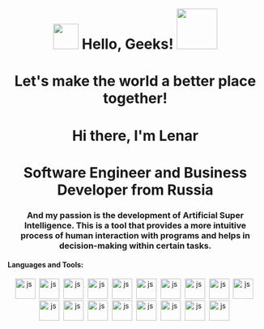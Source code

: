 <h1 align="center"><img src="https://media.giphy.com/media/hvRJCLFzcasrR4ia7z/giphy.gif" width="50"> Hello, Geeks! <img src="https://i.pinimg.com/originals/8a/a4/59/8aa4595fb24b6ed585dddac4622b2445.gif" width="80"></h1>

<div id="header" align="center">
  <h1>Let's make the world a better place together!</h1>
</div>

<div id="header" align="center">
  <h1>Hi there, I'm Lenar</h1>
  <h1> Software Engineer and Business Developer from Russia</h1>
</div>

<div id="header" align="center">
  <h3> And my passion is the development of Artificial Super Intelligence. This is a tool that provides a more intuitive process of human interaction with programs and helps in decision-making within certain tasks.</h3>
</div>


#### Languages and Tools:

<div id="pictures" align="center">
  <a>
    <img src="https://cdn.jsdelivr.net/gh/devicons/devicon@latest/icons/java/java-original-wordmark.svg"
    title="js" width="40" height="40"/>&nbsp;
    <img src="https://cdn.jsdelivr.net/gh/devicons/devicon@latest/icons/c/c-original.svg" 
    title="js" width="40" height="40"/>&nbsp;
    <img src="https://cdn.jsdelivr.net/gh/devicons/devicon@latest/icons/python/python-original-wordmark.svg"
    title="js" width="40" height="40"/>&nbsp;
    <img src="https://cdn.jsdelivr.net/gh/devicons/devicon@latest/icons/julia/julia-original.svg"
    title="js" width="40" height="40"/>&nbsp;
    <img src="https://cdn.jsdelivr.net/gh/devicons/devicon@latest/icons/typescript/typescript-original.svg"
    title="js" width="40" height="40"/>&nbsp;
    <img src="https://cdn.jsdelivr.net/gh/devicons/devicon@latest/icons/css3/css3-original.svg"
    title="js" width="40" height="40"/>&nbsp;
    <img src="https://cdn.jsdelivr.net/gh/devicons/devicon@latest/icons/html5/html5-original.svg"
    title="js" width="40" height="40"/>&nbsp;
    <img src="https://cdn.jsdelivr.net/gh/devicons/devicon@latest/icons/intellij/intellij-original.svg" 
    title="js" width="40" height="40"/>&nbsp;
    <img src="https://cdn.jsdelivr.net/gh/devicons/devicon@latest/icons/pycharm/pycharm-original.svg"
    title="js" width="40" height="40"/>&nbsp;
    <img src="https://cdn.jsdelivr.net/gh/devicons/devicon@latest/icons/git/git-original.svg"
    title="js" width="40" height="40"/>&nbsp;
    <img src="https://cdn.jsdelivr.net/gh/devicons/devicon@latest/icons/github/github-original.svg"
    title="js" width="40" height="40"/>&nbsp;
    <img src="https://cdn.jsdelivr.net/gh/devicons/devicon@latest/icons/linux/linux-original.svg"
    title="js" width="40" height="40"/>&nbsp; 
    <img src="https://cdn.jsdelivr.net/gh/devicons/devicon@latest/icons/postgresql/postgresql-original.svg"
    title="js" width="40" height="40"/>&nbsp;
    <img src="https://cdn.jsdelivr.net/gh/devicons/devicon@latest/icons/swagger/swagger-original.svg"
    title="js" width="40" height="40"/>&nbsp;
    <img src="https://cdn.jsdelivr.net/gh/devicons/devicon@latest/icons/docker/docker-original.svg"
    title="js" width="40" height="40"/>&nbsp;
    <img src="https://cdn.jsdelivr.net/gh/devicons/devicon@latest/icons/pandas/pandas-original.svg"
    title="js" width="40" height="40"/>&nbsp;
    <img src="https://cdn.jsdelivr.net/gh/devicons/devicon@latest/icons/postman/postman-original.svg"
    title="js" width="40" height="40"/>&nbsp;
    <img src="https://cdn.jsdelivr.net/gh/devicons/devicon@latest/icons/nginx/nginx-original.svg"
    title="js" width="40" height="40"/>&nbsp;
  </a>
</div>
